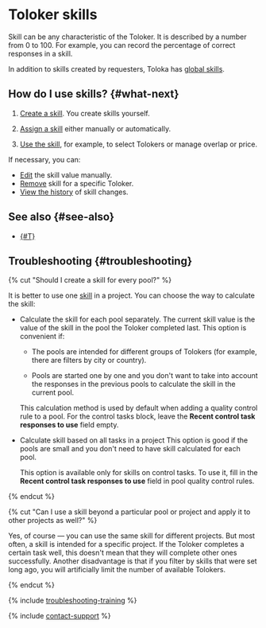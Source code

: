 # Toloker skills

Skill can be any characteristic of the Toloker. It is described by a number from 0 to 100. For example, you can record the percentage of correct responses in a skill.

In addition to skills created by requesters, Toloka has [global skills](nav-cross-project.md).

## How do I use skills? {#what-next}

1. [Create a skill](nav-create.md). You create skills yourself.

1. [Assign a skill](nav-assign.md) either manually or automatically.

1. [Use the skill](nav-use.md), for example, to select Tolokers or manage overlap or price.

If necessary, you can:

- [Edit](nav-edit.md) the skill value manually.
- [Remove](nav-delete.md) skill for a specific Toloker.
- [View the history](nav-history.md) of skill changes.

## See also {#see-also}

- [{#T}](filters.md)

## Troubleshooting {#troubleshooting}

{% cut "Should I create a skill for every pool?" %}

It is better to use one [skill](../../glossary.md#skill) in a project. You can choose the way to calculate the skill:

- Calculate the skill for each pool separately. The current skill value is the value of the skill in the pool the Toloker completed last. This option is convenient if:

    - The pools are intended for different groups of Tolokers (for example, there are filters by city or country).

    - Pools are started one by one and you don't want to take into account the responses in the previous pools to calculate the skill in the current pool.

    This calculation method is used by default when adding a quality control rule to a pool. For the control tasks block, leave the **Recent control task responses to use** field empty.

- Calculate skill based on all tasks in a project This option is good if the pools are small and you don't need to have skill calculated for each pool.

    This option is available only for skills on control tasks. To use it, fill in the **Recent control task responses to use** field in pool quality control rules.

{% endcut %}

{% cut "Can I use a skill beyond a particular pool or project and apply it to other projects as well?" %}

Yes, of course — you can use the same skill for different projects. But most often, a skill is intended for a specific project. If the Toloker completes a certain task well, this doesn't mean that they will complete other ones successfully. Another disadvantage is that if you filter by skills that were set long ago, you will artificially limit the number of available Tolokers.

{% endcut %}

{% include [troubleshooting-training](../_includes/troubleshooting/users/training.md) %}

{% include [contact-support](../_includes/contact-support.md) %}
